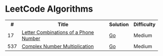 # LeetCode Algorithms

<table>
	<tr>
		<th>#</th>
		<th>Title</th>
		<th>Solution</th>
		<th>Difficulty</th>
 	</tr>
	<tr>
  		<td>17</td>
   		<td>
           <a href="https://leetcode.com/problems/letter-combinations-of-a-phone-number/">Letter Combinations of a Phone Number</a>
        </td>
		<td>
            <a href="go/17-Letter_Combinations_of_a_Phone_Number_test.go">Go</a>
        </td>
		<td>Medium</td>
 	</tr>
     <tr>
  		<td>537</td>
   		<td>
           <a href="https://leetcode.com/problems/complex-number-multiplication/">Complex Number Multiplication</a>
        </td>
		<td>
            <a href="go/537-Complex_Number_Multiplication.go">Go</a>
        </td>
		<td>Medium</td>
 	</tr>
</table>